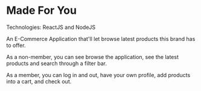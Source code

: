 # Made For You

Technologies: ReactJS and NodeJS

An E-Commerce Application that'll let browse latest products this brand has to offer.

As a non-member, you can see browse the application, see the latest products and search through a filter bar.

As a member, you can log in and out, have your own profile, add products into a cart, and check out.
